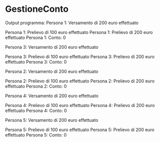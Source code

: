 # GestioneConto
Output programma:
Persona 1: Versamento di 200 euro effettuato

Persona 1: Prelievo di 100 euro effettuato
Persona 1: Prelievo di 200 euro effettuato
Persona 1: Conto: 0

Persona 3: Versamento di 200 euro effettuato

Persona 3: Prelievo di 100 euro effettuato
Persona 3: Prelievo di 200 euro effettuato
Persona 3: Conto: 0

Persona 2: Versamento di 200 euro effettuato

Persona 2: Prelievo di 100 euro effettuato
Persona 2: Prelievo di 200 euro effettuato
Persona 2: Conto: 0

Persona 4: Versamento di 200 euro effettuato

Persona 4: Prelievo di 100 euro effettuato
Persona 4: Prelievo di 200 euro effettuato
Persona 4: Conto: 0

Persona 5: Versamento di 200 euro effettuato

Persona 5: Prelievo di 100 euro effettuato
Persona 5: Prelievo di 200 euro effettuato
Persona 5: Conto: 0
